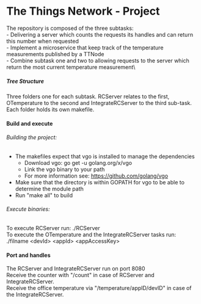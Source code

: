 # The Things Network - Project

The repository is composed of the three subtasks:\
    - Delivering a server which counts the requests its handles and can return this number when requested\
    - Implement a microservice that keep track of the temperature measurements published by a TTNode\
    - Combine subtask one and two to allowing requests to the server which return the most current temperature measurement\
    
##### Tree Structure     

Three folders one for each subtask.
RCServer relates to the first, OTemperature to the second and IntegrateRCServer to the third sub-task. 
Each folder holds its own makefile.

#### Build and execute
###### Building the project:
- The makefiles expect that vgo is installed to manage the dependencies
    - Download vgo: go get -u golang.org/x/vgo
    - Link the vgo binary to your path
    - For more information see: https://github.com/golang/vgo
- Make sure that the directory is within GOPATH for vgo to be able to determine the module path
- Run "make all" to build

###### Execute binaries:
To execute RCServer run:  ./RCServer\
To execute the OTemperature and the IntegrateRCServer tasks run: ./filname &lt;devId&gt; &lt;appId&gt; &lt;appAccessKey&gt;

#### Port and handles

The RCServer and IntegrateRCServer run on port 8080\
Receive the counter with "/count" in case of RCServer and IntegrateRCServer.\
Receive the office temperature via "/temperature/appID/devID" in case of the IntegrateRCServer.

